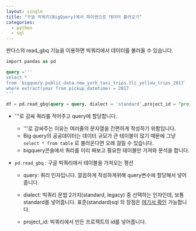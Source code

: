 ```yaml
---
layout: single
title: "구글 빅쿼리(BigQuery)에서 파이썬으로 데이터 불러오기"
categories:
  - python
  - sql
---
```





판다스의 read_gbq 기능을 이용하면 빅쿼리에서 데이터를 불러올 수 있습니다.

```sql
import pandas as pd

query ='''
select *
from `bigquery-public-data.new_york_taxi_trips.tlc_yellow_trips_2017`
where extract(year from pickup_datetime) = 2017
'''

df = pd.read_gbq(query = query, dialect = 'standard',project_id = "project_id")
```

- '''로 감싸 쿼리를 적어주고 query에 할당합니다.

  - '''로 감싸주는 이유는 여러줄의 문자열을 간편하게 작성하기 위함입니다.
  - Big query의 공공데이터는 데이터 규모가 큰 테이블이 많기 때문에 그냥 `select * from table` 로 불러온다면 오래 걸릴 수 있습니다. 
  - bigquery콘솔에서 쿼리를 미리 짜보고 필요한 테이블만 가져와 분석을 합니다.

- `pd.read_gbq` : 구글 빅쿼리에서 테이블을 가져오는 평션

  - query: 쿼리 인자입니다. 깔끔하게 작성하게위해 query변수에 할당해서 넣어줍니다.

  - dialect: 빅쿼리 문법 2가지(standard, legacy) 중 선택하는 인자인데, 보통 standard를 넣어줍니다. 표준(standard)sql 의 장점은 [여기서 확인](https://cloud.google.com/bigquery/docs/reference/standard-sql/migrating-from-legacy-sql) 가능합니다.

  - project_id: 빅쿼리에서 만든 프로젝트의 id를 넣어줍니다.

    

    

